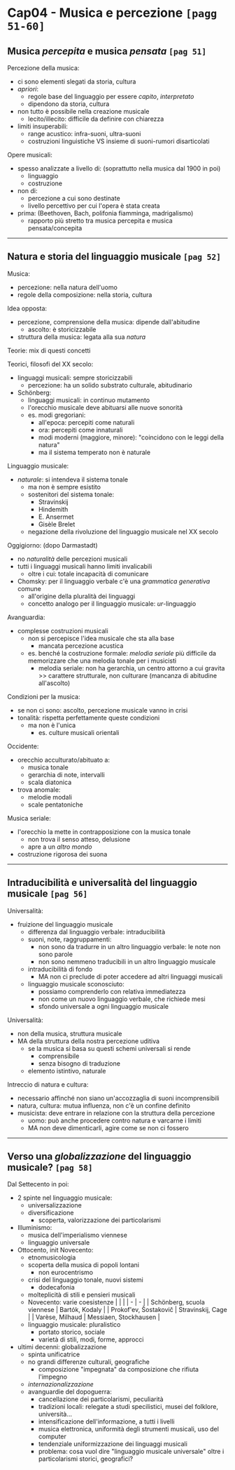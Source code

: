 # Cap04 - Musica e percezione `[pagg 51-60]`

## Musica _percepita_ e musica _pensata_ `[pag 51]`

Percezione della musica:
- ci sono elementi slegati da storia, cultura
- _apriori_:
    + regole base del linguaggio per essere _capito_, _interpretato_
    + dipendono da storia, cultura
- non tutto è possibile nella creazione musicale
    + lecito/illecito: difficile da definire con chiarezza
- limiti insuperabili:
    + range acustico: infra-suoni, ultra-suoni
    + costruzioni linguistiche VS insieme di suoni-rumori disarticolati

Opere musicali:
- spesso analizzate a livello di: (soprattutto nella musica dal 1900 in poi)
    + linguaggio
    + costruzione
- non di:
    + percezione a cui sono destinate
    + livello percettivo per cui l'opera è stata creata
- prima: (Beethoven, Bach, polifonia fiamminga, madrigalismo)
    + rapporto più stretto tra musica percepita e musica pensata/concepita

---

## Natura e storia del linguaggio musicale `[pag 52]`

Musica:
- percezione: nella natura dell'uomo
- regole della composizione: nella storia, cultura

Idea opposta:
- percezione, comprensione della musica: dipende dall'abitudine
    + ascolto: è storicizzabile
- struttura della musica: legata alla sua _natura_

Teorie: mix di questi concetti

Teorici, filosofi del XX secolo:
- linguaggi musicali: sempre storicizzabili
    + percezione: ha un solido substrato culturale, abitudinario
- Schönberg:
    + linguaggi musicali: in continuo mutamento
    + l'orecchio musicale deve abituarsi alle nuove sonorità
    + es. modi gregoriani:
        * all'epoca: percepiti come naturali
        * ora: percepiti come innaturali
        * modi moderni (maggiore, minore): "coincidono con le leggi della natura"
        * ma il sistema temperato non è naturale

Linguaggio musicale:
- _naturale_: si intendeva il sistema tonale
    + ma non è sempre esistito
    + sostenitori del sistema tonale:
        * Stravinskij
        * Hindemith
        * E. Ansermet
        * Gisèle Brelet
    + negazione della rivoluzione del linguaggio musicale nel XX secolo

Oggigiorno: (dopo Darmastadt)
- no _naturalità_ delle percezioni musicali
- tutti i linguaggi musicali hanno limiti invalicabili
    + oltre i cui: totale incapacità di comunicare
- Chomsky: per il linguaggio verbale c'è una _grammatica generativa_ comune
    + all'origine della pluralità dei linguaggi
    + concetto analogo per il linguaggio musicale: _ur_-linguaggio

Avanguardia:
- complesse costruzioni musicali
    + non si percepisce l'idea musicale che sta alla base
        * mancata percezione acustica
    + es. benché la costruzione formale: _melodia seriale_ più difficile da memorizzare che una melodia tonale per i musicisti
        * melodia seriale: non ha gerarchia, un centro attorno a cui gravita >> carattere strutturale, non culturare (mancanza di abitudine all'ascolto)

Condizioni per la musica:
- se non ci sono: ascolto, percezione musicale vanno in crisi
- tonalità: rispetta perfettamente queste condizioni
    + ma non è l'unica
        * es. culture musicali orientali

Occidente:
- orecchio acculturato/abituato a:
    + musica tonale
    + gerarchia di note, intervalli
    + scala diatonica
- trova anomale:
    + melodie modali
    + scale pentatoniche

Musica seriale:
- l'orecchio la mette in contrapposizione con la musica tonale
    + non trova il senso atteso, delusione
    + apre a un _altro mondo_
- costruzione rigorosa dei suona

---

## Intraducibilità e universalità del linguaggio musicale `[pag 56]`

Universalità:
- fruizione del linguaggio musicale
    + differenza dal linguaggio verbale: intraducibilità
    + suoni, note, raggruppamenti:
        * non sono da tradurre in un altro linguaggio verbale: le note non sono parole
        * non sono nemmeno traducibili in un altro linguaggio musicale
    + intraducibilità di fondo
        * MA non ci preclude di poter accedere ad altri linguaggi musicali
    + linguaggio musicale sconosciuto:
        * possiamo comprenderlo con relativa immediatezza
        * non come un nuovo linguaggio verbale, che richiede mesi
        * sfondo universale a ogni linguaggio musicale

Universalità:
- non della musica, struttura musicale
- MA della struttura della nostra percezione uditiva
    + se la musica si basa su questi schemi universali si rende
        * comprensibile
        * senza bisogno di traduzione
    + elemento istintivo, naturale

Intreccio di natura e cultura:
- necessario affinché non siano un'accozzaglia di suoni incomprensibili
- natura, cultura: mutua influenza, non c'è un confine definito
- musicista: deve entrare in relazione con la struttura della percezione
    + uomo: può anche procedere contro natura e varcarne i limiti
    + MA non deve dimenticarli, agire come se non ci fossero

---

## Verso una _globalizzazione_ del linguaggio musicale? `[pag 58]`

Dal Settecento in poi:
- 2 spinte nel linguaggio musicale:
    + universalizzazione
    + diversificazione
        * scoperta, valorizzazione dei particolarismi
- Illuminismo:
    + musica dell'imperialismo viennese
    + linguaggio universale
- Ottocento, init Novecento:
    + etnomusicologia
    + scoperta della musica di popoli lontani
        * non eurocentrismo
    + crisi del linguaggio tonale, nuovi sistemi
        * dodecafonia
    + molteplicità di stili e pensieri musicali
    + Novecento: varie coesistenze
        | | |
        | - | - |
        | Schönberg, scuola viennese | Bartók, Kodaly |
        | Prokof'ev, Šostakovič | Stravinskij, Cage |
        | Varèse, Milhaud | Messiaen, Stockhausen |
    + linguaggio musicale: pluralistico
        * portato storico, sociale
        * varietà di stili, modi, forme, approcci
- ultimi decenni: globalizzazione
    + spinta unificatrice
    + no grandi differenze culturali, geografiche
        * composizione "impegnata" da composizione che rifiuta l'impegno
    + _internazionalizzazione_
    + avanguardie del dopoguerra:
        * cancellazione dei particolarismi, peculiarità
        * tradizioni locali: relegate a studi specilistici, musei del folklore, università…
        * intensificazione dell'informazione, a tutti i livelli
        * musica elettronica, uniformità degli strumenti musicali, uso del computer
        * tendenziale uniformizzazione dei linguaggi musicali
        * problema: cosa vuol dire "linguaggio musicale universale" oltre i particolarismi storici, geografici?